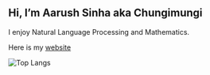 Hi, I’m Aarush Sinha aka Chungimungi
--------------------------------------

I enjoy Natural Language Processing and Mathematics.

Here is my [website](https://chungimungi.github.io/)


![Top Langs](https://github-readme-stats.vercel.app/api/top-langs/?username=chungimungi&layout=compact&theme=vision-friendly-dark)

